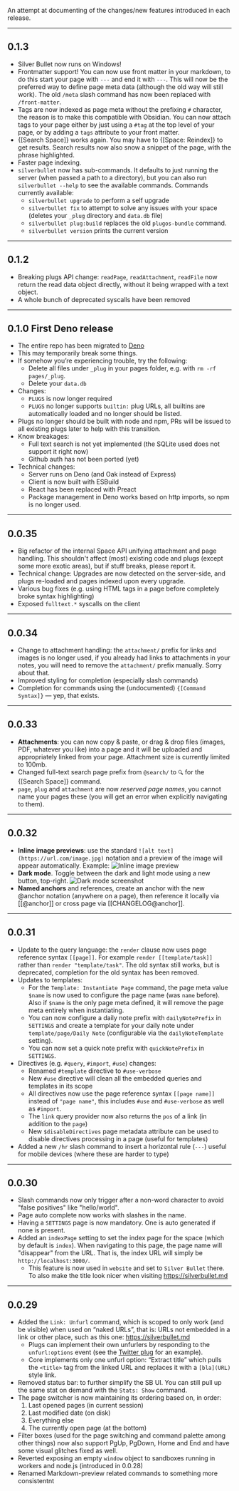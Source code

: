 An attempt at documenting of the changes/new features introduced in each
release.

---

## 0.1.3

- Silver Bullet now runs on Windows!
- Frontmatter support! You can now use front matter in your markdown, to do this
  start your page with `---` and end it with `---`. This will now be the
  preferred way to define page meta data (although the old way will still work).
  The old `/meta` slash command has now been replaced with `/front-matter`.
- Tags are now indexed as page meta without the prefixing `#` character, the
  reason is to make this compatible with Obsidian. You can now attach tags to
  your page either by just using a `#tag` at the top level of your page, or by
  adding a `tags` attribute to your front matter.
- {[Search Space]} works again. You may have to {[Space: Reindex]} to get
  results. Search results now also snow a snippet of the page, with the phrase
  highlighted.
- Faster page indexing.
- `silverbullet` now has sub-commands. It defaults to just running the server
  (when passed a path to a directory), but you can also run
  `silverbullet --help` to see the available commands. Commands currently
  available:
  - `silverbullet upgrade` to perform a self upgrade
  - `silverbullet fix` to attempt to solve any issues with your space (deletes
    your `_plug` directory and `data.db` file)
  - `silverbullet plug:build` replaces the old `plugos-bundle` command.
  - `silverbullet version` prints the current version

---

## 0.1.2

- Breaking plugs API change: `readPage`, `readAttachment`, `readFile` now return
  the read data object directly, without it being wrapped with a text object.
- A whole bunch of deprecated syscalls have been removed

---

## 0.1.0 First Deno release

- The entire repo has been migrated to [Deno](https://deno.land)
- This may temporarily break some things.
- If somehow you’re experiencing trouble, try the following:
  - Delete all files under `_plug` in your pages folder, e.g. with
    `rm -rf pages/_plug`.
  - Delete your `data.db`
- Changes:
  - `PLUGS` is now longer required
  - `PLUGS` no longer supports `builtin:` plug URLs, all builtins are
    automatically loaded and no longer should be listed.
- Plugs no longer should be built with node and npm, PRs will be issued to all
  existing plugs later to help with this transition.
- Know breakages:
  - Full text search is not yet implemented (the SQLite used does not support it
    right now)
  - Github auth has not been ported (yet)
- Technical changes:
  - Server runs on Deno (and Oak instead of Express)
  - Client is now built with ESBuild
  - React has been replaced with Preact
  - Package management in Deno works based on http imports, so npm is no longer
    used.

---

## 0.0.35

- Big refactor of the internal Space API unifying attachment and page handling.
  This shouldn't affect (most) existing code and plugs (except some more exotic
  areas), but if stuff breaks, please report it.
- Technical change: Upgrades are now detected on the server-side, and plugs
  re-loaded and pages indexed upon every upgrade.
- Various bug fixes (e.g. using HTML tags in a page before completely broke
  syntax highlighting)
- Exposed `fulltext.*` syscalls on the client

---

## 0.0.34

- Change to attachment handling: the `attachment/` prefix for links and images
  is no longer used, if you already had links to attachments in your notes, you
  will need to remove the `attachment/` prefix manually. Sorry about that.
- Improved styling for completion (especially slash commands)
- Completion for commands using the (undocumented) `{[Command Syntax]}` — yep,
  that exists.

---

## 0.0.33

- **Attachments**: you can now copy & paste, or drag & drop files (images, PDF,
  whatever you like) into a page and it will be uploaded and appropriately
  linked from your page. Attachment size is currently limited to 100mb.
- Changed full-text search page prefix from `@search/` to `🔍` for the {[Search
  Space]} command.
- `page`, `plug` and `attachment` are now _reserved page names_, you cannot name
  your pages these (you will get an error when explicitly navigating to them).

---

## 0.0.32

- **Inline image previews**: use the standard
  `![alt text](https://url.com/image.jpg)` notation and a preview of the image
  will appear automatically. Example:
  ![Inline image preview](https://user-images.githubusercontent.com/812886/186218876-6d8a4a71-af8b-4e9e-83eb-4ac89607a6b4.png)
- **Dark mode**. Toggle between the dark and light mode using a new button,
  top-right.
  ![Dark mode screenshot](https://user-images.githubusercontent.com/6335792/187000151-ba06ce55-ad27-494b-bfe9-6b19ef62145b.png)
- **Named anchors** and references, create an anchor with the new @anchor
  notation (anywhere on a page), then reference it locally via [[@anchor]] or
  cross page via [[CHANGELOG@anchor]].

---

## 0.0.31

- Update to the query language: the `render` clause now uses page reference
  syntax `[[page]]`. For example `render [[template/task]]` rather than
  `render "template/task"`. The old syntax still works, but is deprecated,
  completion for the old syntax has been removed.
- Updates to templates:
  - For the `Template: Instantiate Page` command, the page meta value `$name` is
    now used to configure the page name (was `name` before). Also if `$name` is
    the only page meta defined, it will remove the page meta entirely when
    instantiating.
  - You can now configure a daily note prefix with `dailyNotePrefix` in
    `SETTINGS` and create a template for your daily note under
    `template/page/Daily Note` (configurable via the `dailyNoteTemplate`
    setting).
  - You can now set a quick note prefix with `quickNotePrefix` in `SETTINGS`.
- Directives (e.g. `#query`, `#import`, `#use`) changes:
  - Renamed `#template` directive to `#use-verbose`
  - New `#use` directive will clean all the embedded queries and templates in
    its scope
  - All directives now use the page reference syntax `[[page name]]` instead of
    `"page name"`, this includes `#use` and `#use-verbose` as well as `#import`.
  - The `link` query provider now also returns the `pos` of a link (in addition
    to the `page`)
  - New `$disableDirectives` page metadata attribute can be used to disable
    directives processing in a page (useful for templates)
- Added a new `/hr` slash command to insert a horizontal rule (`---`) useful for
  mobile devices (where these are harder to type)

---

## 0.0.30

- Slash commands now only trigger after a non-word character to avoid "false
  positives" like "hello/world".
- Page auto complete now works with slashes in the name.
- Having a `SETTINGS` page is now mandatory. One is auto generated if none is
  present.
- Added an `indexPage` setting to set the index page for the space (which by
  default is `index`). When navigating to this page, the page name will
  "disappear" from the URL. That is, the index URL will simply be
  `http://localhost:3000/`.
  - This feature is now used in `website` and set to `Silver Bullet` there. To
    also make the title look nicer when visiting https://silverbullet.md

---

## 0.0.29

- Added the `Link: Unfurl` command, which is scoped to only work (and be
  visible) when used on “naked URLs”, that is: URLs not embedded in a link or
  other place, such as this one: https://silverbullet.md
  - Plugs can implement their own unfurlers by responding to the
    `unfurl:options` event (see the
    [Twitter plug](https://github.com/silverbulletmd/silverbullet-twitter) for
    an example).
  - Core implements only one unfurl option: “Extract title” which pulls the
    `<title>` tag from the linked URL and replaces it with a `[bla](URL)` style
    link.
- Removed status bar: to further simplify the SB UI. You can still pull up the
  same stat on demand with the `Stats: Show` command.
- The page switcher is now maintaining its ordering based on, in order:
  1. Last opened pages (in current session)
  2. Last modified date (on disk)
  3. Everything else
  4. The currently open page (at the bottom)
- Filter boxes (used for the page switching and command palette among other
  things) now also support PgUp, PgDown, Home and End and have some visual
  glitches fixed as well.
- Reverted exposing an empty `window` object to sandboxes running in workers and
  node.js (introduced in 0.0.28)
- Renamed Markdown-preview related commands to something more consistentnt
